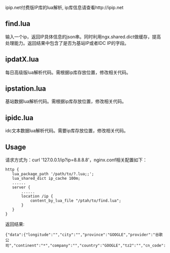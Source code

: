 ipip.net付费版IP库的lua解析, ip库信息请查看http://ipip.net

find.lua
----------------
输入一个ip，返回IP具体信息的json串。同时利用ngx.shared.dict做缓存，提高处理能力。返回结果中包含了是否为基站IP或者IDC IP的字段。


ipdatX.lua
----------------
每日高级版lua解析代码。需根据ip库存放位置，修改相关代码。

ipstation.lua
----------------
基站数据lua解析代码。需根据ip库存放位置，修改相关代码。

ipidc.lua
---------------
idc文本数据lua解析代码。需要ip库存放位置，修改相关代码。

Usage
---------------
请求方式为：curl '127.0.0.1/ip?ip=8.8.8.8'，nginx.conf相关配置如下：
```
http {
   lua_package_path '/path/to/?.lua;;';
   lua_shared_dict ip_cache 100m;
   ......
   server {
       ......
       location /ip {
           content_by_lua_file "/ptah/to/find.lua";
       }
   }
}
```
返回结果:
```
{"data":{"longitude":"","city":"","province":"GOOGLE","provider":"谷歌公司","continent":"*","company":"","country":"GOOGLE","tz2":"","cn_code":"","country_code":"*","tel_code":"","latitude":"","tz1":""},"code":0,"message":""}
```

